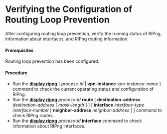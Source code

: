 Verifying the Configuration of Routing Loop Prevention
======================================================

After configuring routing loop prevention, verify the running
status of RIPng, information about interfaces, and RIPng routing information.

#### Prerequisites

Routing loop prevention has been configured.
#### Procedure

* Run the [**display ripng**](cmdqueryname=display+ripng) [ *process-id* | **vpn-instance** *vpn-instance-name* ]
  command to check the current operating status and configuration of
  RIPng.
* Run the [**display ripng**](cmdqueryname=display+ripng) *process-id* **route** [ **destination-address** *destination-address* [ *mask-length* ] ] [ **interface** *interface-type* *interface-number* [ **neighbor-address** *neighbor-address* ] ] command to check RIPng routes.
* Run the [**display ripng**](cmdqueryname=display+ripng) *process-id* **interface** command to check information
  about RIPng interfaces.